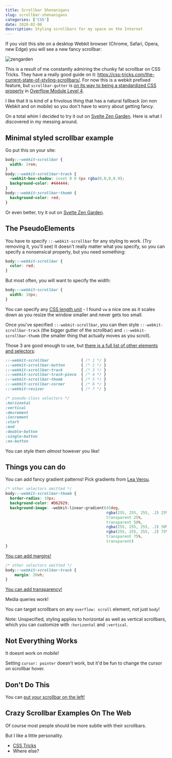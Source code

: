 ```yaml
---
title: Scrollbar Shenanigans
slug: scrollbar-shenanigans
categories: ['CSS']
date: 2020-02-06
description: Styling scrollbars for my space on the Internet
---
```


If you visit this site on a desktop Webkit browser (Chrome, Safari, Opera, new Edge) you will see a new fancy scrollbar:

![zengarden](https://user-images.githubusercontent.com/6764957/73976710-cae4e100-4920-11ea-976e-cc5e1d3373bd.gif)

This is a result of me constantly admiring the chunky fat scrollbar on CSS Tricks. They have a really good guide on it: https://css-tricks.com/the-current-state-of-styling-scrollbars/. For now this is a webkit prefixed feature, but `scrollbar-gutter` is [on its way to being a standardized CSS property](https://css-tricks.com/almanac/properties/s/scrollbar-gutter/) in [Overflow Module Level 4](https://drafts.csswg.org/css-overflow-4/#scollbar-gutter-property).

I like that it is kind of a frivolous thing that has a natural fallback (on non Webkit and on mobile) so you don't have to worry about getting fancy.

On a total whim I decided to try it out on [Svelte Zen Garden](https://www.swyx.io/writing/svelte-zen-garden). Here is what I discovered in my messing around.

## Minimal styled scrollbar example

Go put this on your site:

```css
body::-webkit-scrollbar {
  width: 2rem;
}
body::-webkit-scrollbar-track {
  -webkit-box-shadow: inset 0 0 6px rgba(0,0,0,0.9);
  background-color: #444444;
}
body::-webkit-scrollbar-thumb {
  background-color: red;
}
```

Or even better, try it out on [Svelte Zen Garden](https://svelte-zengarden.netlify.com/).

## The PseudoElements

You have to specify `::-webkit-scrollbar` for any styling to work. (Try removing it, you'll see) It doesn't really matter what you specify, so you can specify a nonsensical property, but you need something:

```css
body::-webkit-scrollbar {
  color: red;
}
```

But most often, you will want to specify the width:

```css
body::-webkit-scrollbar {
  width: 10px;
}
```

You can specify any [CSS length unit](https://www.swyx.io/writing/line-lengths) - I found `vw` a nice one as it scales down as you resize the window smaller and never gets too small.

Once you've specified `::-webkit-scrollbar`, you can then style `::-webkit-scrollbar-track` (the bigger gutter of the scrollbar) and `::-webkit-scrollbar-thumb` (the smaller thing that actually moves as you scroll).

Those 3 are good enough to use, but [there is a full list of other elements and selectors](https://css-tricks.com/custom-scrollbars-in-webkit/):

```css
::-webkit-scrollbar              { /* 1 */ }
::-webkit-scrollbar-button       { /* 2 */ }
::-webkit-scrollbar-track        { /* 3 */ }
::-webkit-scrollbar-track-piece  { /* 4 */ }
::-webkit-scrollbar-thumb        { /* 5 */ }
::-webkit-scrollbar-corner       { /* 6 */ }
::-webkit-resizer                { /* 7 */ }

/* pseudo-class selectors */
:horizontal
:vertical
:decrement
:increment
:start
:end 
:double-button
:single-button
:no-button


```

You can style them *almost* however you like!

## Things you can do

You can add fancy gradient patterns! Pick gradients from [Lea Verou](https://leaverou.github.io/css3patterns/).

```css
/* other selectors omitted */
body::-webkit-scrollbar-thumb {
  border-radius: 10px;
  background-color: #D62929;
  background-image: -webkit-linear-gradient(45deg,
                                            rgba(255, 255, 255, .2) 25%,
                                            transparent 25%,
                                            transparent 50%,
                                            rgba(255, 255, 255, .2) 50%,
                                            rgba(255, 255, 255, .2) 75%,
                                            transparent 75%,
                                            transparent)
}
```

[You can add margins!](https://twitter.com/swyx/status/1225272701494972416)

```css
/* other selectors omitted */
body::-webkit-scrollbar-track {
    margin: 20vh;
}
```

[You can add transparency!](https://twitter.com/swyx/status/1225276009206992896)

Media queries work!

You can target scrollbars on any `overflow: scroll` element, not just `body`!

Note: Unspecified, styling applies to horizontal as well as vertical scrollbars, which you can customize with `:horizontal` and `:vertical`.

## Not Everything Works

It doesnt work on mobile!

Setting `cursor: pointer` doesn't work, but it'd be fun to change the cursor on scrollbar hover.

## Don't Do This

You can [put your scrollbar on the left!](https://twitter.com/chordbug/status/1101645780962734081)

## Crazy Scrollbar Examples On The Web

Of course most people should be more subtle with their scrollbars.

But I like a little personality.

- [CSS Tricks](https://css-tricks.com/)
- Where else?